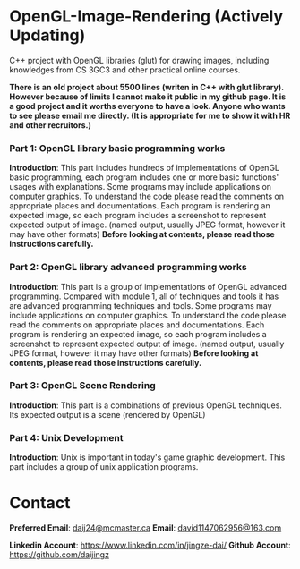 # OpenGL-Image-Rendering (Actively Updating)
C++ project with OpenGL libraries (glut) for drawing images, including knowledges from CS 3GC3 and other practical online courses.

**There is an old project about 5500 lines (writen in C++ with glut library). However because of limits I cannot make it public in my github page. It is a good project and it worths everyone to have a look. Anyone who wants to see please email me directly. (It is appropriate for me to show it with HR and other recruitors.)**

### Part 1: OpenGL library basic programming works
**Introduction**: This part includes hundreds of implementations of OpenGL basic programming, each program includes one or more basic functions' usages with explanations. Some programs may include applications on computer graphics. To understand the code please read the comments on appropriate places and documentations. Each program is rendering an expected image, so each program includes a screenshot to represent expected output of image. (named output, usually JPEG format, however it may have other formats) **Before looking at contents, please read those instructions carefully.**

### Part 2: OpenGL library advanced programming works
**Introduction**: This part is a group of implementations of OpenGL advanced programming. Compared with module 1, all of techniques and tools it has are advanced programming techniques and tools. Some programs may include applications on computer graphics. To understand the code please read the comments on appropriate places and documentations. Each program is rendering an expected image, so each program includes a screenshot to represent expected output of image. (named output, usually JPEG format, however it may have other formats) **Before looking at contents, please read those instructions carefully.**

### Part 3: OpenGL Scene Rendering
**Introduction**: This part is a combinations of previous OpenGL techniques. Its expected output is a scene (rendered by OpenGL)

### Part 4: Unix Development
**Introduction**: Unix is important in today's game graphic development. This part includes a group of unix application programs.

# Contact
**Preferred Email**: daij24@mcmaster.ca
**Email**: david1147062956@163.com

**Linkedin Account**: https://www.linkedin.com/in/jingze-dai/
**Github Account**: https://github.com/daijingz 
